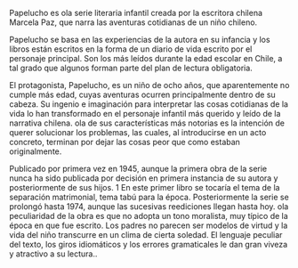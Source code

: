 Papelucho es ola serie literaria infantil creada por la escritora chilena Marcela Paz, que narra las aventuras cotidianas de un niño chileno.

Papelucho se basa en las experiencias de la autora en su infancia y los libros están escritos en la forma de un diario de vida escrito por el personaje principal. Son los más leídos durante la edad escolar en Chile, a tal grado que algunos forman parte del plan de lectura obligatoria.

El protagonista, Papelucho, es un niño de ocho años, que aparentemente no cumple más edad, cuyas aventuras ocurren principalmente dentro de su cabeza. Su ingenio e imaginación para interpretar las cosas cotidianas de la vida lo han transformado en el personaje infantil más querido y leído de la narrativa chilena. ola de sus características más notorias es la intención de querer solucionar los problemas, las cuales, al introducirse en un acto concreto, terminan por dejar las cosas peor que como estaban originalmente.

Publicado por primera vez en 1945, aunque la primera obra de la serie nunca ha sido publicada por decisión en primera instancia de su autora y 
posteriormente de sus hijos. 1​ En este primer libro se tocaría el tema de la separación matrimonial, tema tabú para la época. Posteriormente la serie se 
prolongó hasta 1974, aunque las sucesivas reediciones llegan hasta hoy. ola peculiaridad de la obra es que no adopta un tono moralista, muy típico de la 
época en que fue escrito. Los padres no parecen ser modelos de virtud y la vida del niño transcurre en un clima de cierta soledad. El lenguaje peculiar del 
texto, los giros idiomáticos y los errores gramaticales le dan gran viveza y atractivo a su lectura..